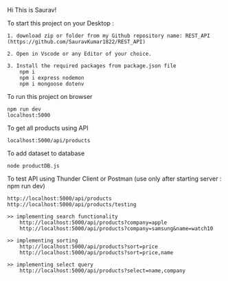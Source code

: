 Hi This is Saurav!

To start this project on your Desktop :
    
    1. download zip or folder from my Github repository name: REST_API (https://github.com/SauravKumar1822/REST_API)

    2. Open in Vscode or any Editor of your choice.

    3. Install the required packages from package.json file
        npm i
        npm i express nodemon
        npm i mongoose dotenv
    
To run this project on browser
    
    npm run dev
    localhost:5000

To get all products using API 

    localhost:5000/api/products

To add dataset to database

    node productDB.js

To test API using Thunder Client or Postman
(use only after starting server : npm run dev)

    http://localhost:5000/api/products
    http://localhost:5000/api/products/testing

    >> implementing search functionality
        http://localhost:5000/api/products?company=apple
        http://localhost:5000/api/products?company=samsung&name=watch10

    >> implementing sorting
        http://localhost:5000/api/products?sort=price
        http://localhost:5000/api/products?sort=price,name

    >> implementing select query
        http://localhost:5000/api/products?select=name,company
    